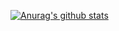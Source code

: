 [![Anurag's github stats](https://github-readme-stats.vercel.app/api?username=Zo3i&show_icons=true&theme=dark)](https://github.com/anuraghazra/github-readme-stats)

